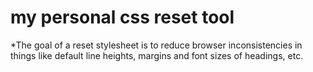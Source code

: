 # my personal css reset tool
*The goal of a reset stylesheet is to reduce browser inconsistencies in things like default line heights, margins and font sizes    of headings, etc.
 
